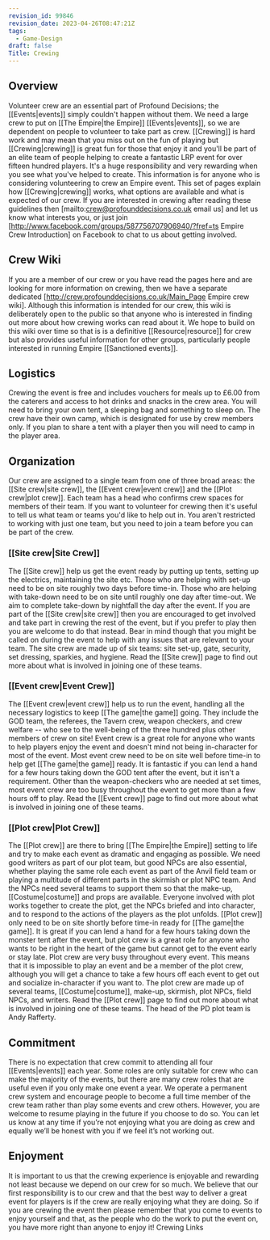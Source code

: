 ```yaml
---
revision_id: 99846
revision_date: 2023-04-26T08:47:21Z
tags:
  - Game-Design
draft: false
Title: Crewing
---
```

## Overview
Volunteer crew are an essential part of Profound Decisions; the [[Events|events]] simply couldn't happen without them. We need a large crew to put on [[The Empire|the Empire]] [[Events|events]], so we are dependent on people to volunteer to take part as crew. [[Crewing]] is hard work and may mean that you miss out on the fun of playing but [[Crewing|crewing]] is great fun for those that enjoy it and you'll be part of an elite team of people helping to create a fantastic LRP event for over fifteen hundred players. It's a huge responsibility and very rewarding when you see what you've helped to create.
This information is for anyone who is considering volunteering to crew an Empire event. This set of pages explain how [[Crewing|crewing]] works, what options are available and what is expected of our crew. If you are interested in crewing after reading these guidelines then [mailto:crew@profounddecisions.co.uk email us] and let us know what interests you, or just join [http://www.facebook.com/groups/587756707906940/?fref=ts Empire Crew Introduction] on Facebook to chat to us about getting involved.
## Crew Wiki
If you are a member of our crew or you have read the pages here and are looking for more information on crewing, then we have a separate dedicated [http://crew.profounddecisions.co.uk/Main_Page Empire crew wiki]. Although this information is intended for our crew, this wiki is deliberately open to the public so that anyone who is interested in finding out more about how crewing works can read about it. We hope to build on this wiki over time so that is is a definitive [[Resource|resource]] for crew but also provides useful information for other groups, particularly people interested in running Empire [[Sanctioned events]].
## Logistics
Crewing the event is free and includes vouchers for meals up to £6.00 from the caterers and access to hot drinks and snacks in the crew area. You will need to bring your own tent, a sleeping bag and something to sleep on. The crew have their own camp, which is designated for use by crew members only. If you plan to share a tent with a player then you will need to camp in the player area.
## Organization
Our crew are assigned to a single team from one of three broad areas: the [[Site crew|site crew]], the [[Event crew|event crew]] and the [[Plot crew|plot crew]].  Each team  has a head who confirms crew spaces for members of their team. If you want to volunteer for crewing then it's useful to tell us what team or teams you'd like to help out in. You aren't restricted to working with just one team, but you need to join a team before you can be part of the crew.
### [[Site crew|Site Crew]]
The [[Site crew]] help us get the event ready by putting up tents, setting up the electrics, maintaining the site etc. Those who are helping with set-up need to be on site roughly two days before time-in. Those who are helping with take-down need to be on site until roughly one day after time-out. We aim to complete take-down by nightfall the day after the event.
If you are part of the [[Site crew|site crew]] then you are encouraged to get involved and take part in crewing the rest of the event, but if you prefer to play then you are welcome to do that instead. Bear in mind though that you might be called on during the event to help with any issues that are relevant to your team.
The site crew are made up of six teams: site set-up, gate, security, set dressing, sparkies, and hygiene. Read the [[Site crew]] page to find out more about what is involved in joining one of these teams.
### [[Event crew|Event Crew]]
The [[Event crew|event crew]] help us to run the event, handling all the necessary logistics to keep [[The game|the game]] going. They include the GOD team, the referees, the Tavern crew, weapon checkers, and crew welfare -- who see to the well-being of the three hundred plus other members of crew on site!
Event crew is a great role for anyone who wants to help players enjoy the event and doesn't mind not being in-character for most of the event. Most event crew need to be on site well before time-in to help get [[The game|the game]] ready. It is fantastic if you can lend a hand for a few hours taking down the GOD tent after the event, but it isn't a requirement.
Other than the weapon-checkers who are needed at set times, most event crew are too busy throughout the event to get more than a few hours off to play. 
Read the [[Event crew]] page to find out more about what is involved in joining one of these teams.
### [[Plot crew|Plot Crew]]
The [[Plot crew]] are there to bring [[The Empire|the Empire]] setting to life and try to make each event as dramatic and engaging as possible. We need good writers as part of our plot team, but good NPCs are also essential, whether playing the same role each event as part of the Anvil field team or playing a multitude of different parts in the skirmish or plot NPC team. And the NPCs need several teams to support them so that the make-up, [[Costume|costume]] and props are available. Everyone involved with plot works together to create the plot, get the NPCs briefed and into character, and to respond to the actions of the players as the plot unfolds.
[[Plot crew]] only need to be on site shortly before time-in ready for [[The game|the game]]. It is great if you can lend a hand for a few hours taking down the monster tent after the event, but plot crew is a great role for anyone who wants to be right in the heart of the game but cannot get to the event early or stay late.
Plot crew are very busy throughout every event. This means that it is impossible to play an event and be a member of the plot crew, although you will get a chance to take a few hours off each event to get out and socialize in-character if you want to. 
The plot crew are made up of several teams, [[Costume|costume]], make-up, skirmish, plot NPCs, field NPCs, and writers. Read the [[Plot crew]] page to find out more about what is involved in joining one of these teams.
The head of the PD plot team is Andy Rafferty.
## Commitment
There is no expectation that crew commit to attending all four [[Events|events]] each year. Some roles are only suitable for crew who can make the majority of the events, but there are many crew roles that are useful even if you only make one event a year.
We operate a permanent crew system and encourage people to become a full time member of the crew team rather than play some events and crew others. However, you are welcome to resume playing in the future if you choose to do so. You can let us know at any time if you’re not enjoying what you are doing as crew and equally we’ll be honest with you if we feel it’s not working out.
## Enjoyment
It is important to us that the crewing experience is enjoyable and rewarding not least because we depend on our crew for so much. We believe that our first responsibility is to our crew and that the best way to deliver a great event for players is if the crew are really enjoying what they are doing. So if you are crewing the event then please remember that you come to events to enjoy yourself and that, as the people who do the work to put the event on, you have more right than anyone to enjoy it!
Crewing Links